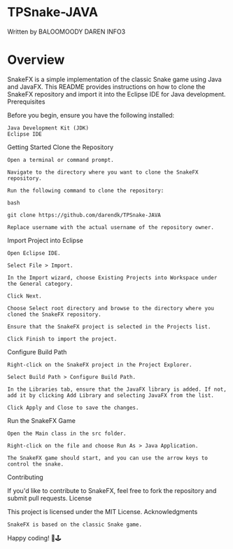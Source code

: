 # TPSnake-JAVA
Written by BALOOMOODY DAREN INFO3
# Overview

SnakeFX is a simple implementation of the classic Snake game using Java and JavaFX. This README provides instructions on how to clone the SnakeFX repository and import it into the Eclipse IDE for Java development.
Prerequisites

Before you begin, ensure you have the following installed:

    Java Development Kit (JDK)
    Eclipse IDE

Getting Started
Clone the Repository

    Open a terminal or command prompt.

    Navigate to the directory where you want to clone the SnakeFX repository.

    Run the following command to clone the repository:

    bash

    git clone https://github.com/darendk/TPSnake-JAVA

    Replace username with the actual username of the repository owner.

Import Project into Eclipse

    Open Eclipse IDE.

    Select File > Import.

    In the Import wizard, choose Existing Projects into Workspace under the General category.

    Click Next.

    Choose Select root directory and browse to the directory where you cloned the SnakeFX repository.

    Ensure that the SnakeFX project is selected in the Projects list.

    Click Finish to import the project.

Configure Build Path

    Right-click on the SnakeFX project in the Project Explorer.

    Select Build Path > Configure Build Path.

    In the Libraries tab, ensure that the JavaFX library is added. If not, add it by clicking Add Library and selecting JavaFX from the list.

    Click Apply and Close to save the changes.

Run the SnakeFX Game

    Open the Main class in the src folder.

    Right-click on the file and choose Run As > Java Application.

    The SnakeFX game should start, and you can use the arrow keys to control the snake.

Contributing

If you'd like to contribute to SnakeFX, feel free to fork the repository and submit pull requests.
License

This project is licensed under the MIT License.
Acknowledgments

    SnakeFX is based on the classic Snake game.

Happy coding! 🐍🕹️
